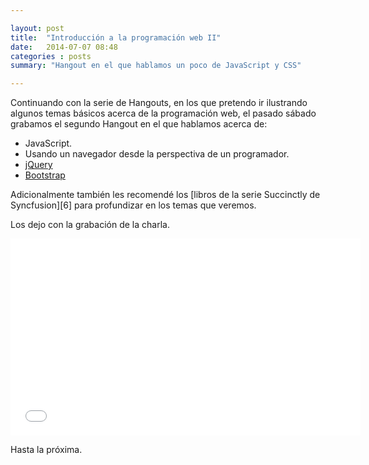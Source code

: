 ```yaml
---

layout: post
title:  "Introducción a la programación web II"
date:   2014-07-07 08:48
categories : posts
summary: "Hangout en el que hablamos un poco de JavaScript y CSS"

---
```


Continuando con la serie de Hangouts, en los que pretendo ir ilustrando algunos temas básicos acerca de la programación web, el pasado sábado grabamos el segundo Hangout en el que hablamos acerca de:

- JavaScript.
- Usando un navegador desde la perspectiva de un programador.
- [jQuery][1]
- [Bootstrap][2]

Adicionalmente también les recomendé los [libros de la serie Succinctly de Syncfusion][6] para profundizar en los temas que veremos.

Los dejo con la grabación de la charla.

<iframe width="560" height="315" src="//www.youtube.com/embed/2kcqdsHVPaQ" frameborder="0" allowfullscreen></iframe>

Hasta la próxima.

[1]: http://jquery.com/
[2]: http://getbootstrap.com/
[3]: https://www.syncfusion.com/resources/techportal/ebooks
